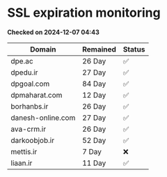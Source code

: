 # SSL expiration monitoring

**Checked on 2024-12-07 04:43**

| Domain | Remained | Status       |
|--------|----------|--------------|
| dpe.ac     | 26 Day   | ✅ |
| dpedu.ir     | 27 Day   | ✅ |
| dpgoal.com     | 84 Day   | ✅ |
| dpmaharat.com     | 12 Day   | ✅ |
| borhanbs.ir     | 26 Day   | ✅ |
| danesh-online.com     | 27 Day   | ✅ |
| ava-crm.ir     | 26 Day   | ✅ |
| darkoobjob.ir     | 52 Day   | ✅ |
| mettis.ir     | 7 Day   | ❌ |
| liaan.ir     | 11 Day   | ✅ |
